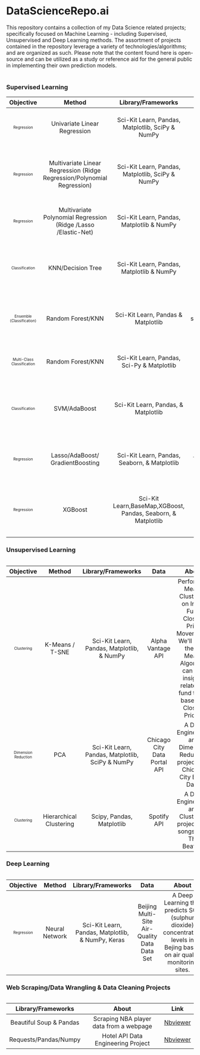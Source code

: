 # DataScienceRepo.ai 
This repository contains a collection of  my Data Science related projects; specifically focused on Machine Learning - including Supervised, Unsupervised and Deep Learning methods.  The assortment of  projects contained in the repository leverage  a variety of technologies/algorithms; and are organized as such. Please note that the content found here is open-source and can be utilized as a study or reference aid for the general public in implementing their own prediction models.
<br>
<br>
### Supervised Learning
<table>
<thead>
<tr>
<th align="center">Objective</th>
<th align="center">Method</th>
<th align="center">Library/Frameworks</th>
<th align="center">Data</th>
<th align="center">About</th>
<th align="center">Link</th>  
</tr>
<thead>

<tbody>
<tr>

<td align="center"><font size="1">Regression</font></td>
<td align="center">Univariate Linear Regression</td>
<td align="center">Sci-Kit Learn, Pandas, Matplotlib, SciPy & NumPy</td>
<td align="center">2015 NBA Player Data</td>
<td align="center">Linear Regression Model for NBA Player Weights.</td>  
<td align="center"><a href="https://nbviewer.jupyter.org/urls/gist.githubusercontent.com/TivoK/deda2bdfc10472596009625c92682b79/raw/af3a32323a9e7e022645863c349c60c79052aa4e/NBA.ipynb">Nbviewer</a></td>

</tr>
<tr>

<td align="center"><font size="1">Regression</font></td>
<td align="center">Multivariate Linear Regression (Ridge Regression/Polynomial Regression)</td>
<td align="center">Sci-Kit Learn, Pandas, Matplotlib, SciPy & NumPy</td>
<td align="center">UCI Auto MPG Data</td>
<td align="center">A comparison of Ridge Regression and Polynomial Regression on MPG Data.</td>  
<td align="center"><a href="https://nbviewer.jupyter.org/gist/TivoK/4c88b397f8bc31f42756b00256c5a2d4">Nbviewer</a></td>


</tr>

<tr>

<td align="center"><font size="1">Regression</font></td>
<td align="center">Multivariate Polynomial Regression (Ridge /Lasso /Elastic-Net)</td>
<td align="center">Sci-Kit Learn, Pandas, Matplotlib & NumPy</td>
<td align="center">CalcoFi</td>
<td align="center">Comparative analysis of various Regularization techniques.</td>  
<td align="center"><a href="https://nbviewer.jupyter.org/gist/TivoK/7a62e07756a10e37e57e81bc89c8ed50">Nbviewer</a></td>


</tr>
<tr>

<td align="center"><font size="1">Classification</font></td>
<td align="center">KNN/Decision Tree</td>
<td align="center">Sci-Kit Learn, Pandas, Matplotlib & NumPy</td>
<td align="center">UCI Audit Data</td>
<td align="center">An assessment of a KNN classification model vs. a Decision Tree classifier. </td>  
<td align="center"><a href="https://nbviewer.jupyter.org/gist/TivoK/033e73b7ab4a0489640ec97fc0aca518">Nbviewer</a></td>


</tr>
<tr>

<td align="center"><font size="1">Ensemble (Classification)</font></td>
<td align="center">Random Forest/KNN</td>
<td align="center">Sci-Kit Learn, Pandas & Matplotlib </td>
<td align="center">stats.nba.com</td>
<td align="center">An All-Star Classifier based on NBA Player Per Game Averages. </td>  
<td align="center"><a href="https://nbviewer.jupyter.org/gist/TivoK/8a9ab15f24c094e7fbd326bc83de5afb">Nbviewer</a></td>


</tr>

<tr>

<td align="center"><font size="1">Multi-Class Classification</font></td>
<td align="center">Random Forest/KNN</td>
<td align="center">Sci-Kit Learn, Pandas, Sci-Py & Matplotlib </td>
<td align="center">Rapid-API.com -Hotel API</td>
<td align="center">A Multi-Class classfication project for Hotel Star-Ratings. </td>  
<td align="center"><a href="https://nbviewer.jupyter.org/gist/TivoK/e54198604ed1a5684c5b6f9987f57f74">Nbviewer</a></td>


</tr>
<tr>

<td align="center"><font size="1">Classification</font></td>
<td align="center">SVM/AdaBoost</td>
<td align="center">Sci-Kit Learn, Pandas, & Matplotlib </td>
<td align="center">Spotify API</td>
<td align="center">A Binary-Class classfication project for Metal and Classical tracks. </td>  
<td align="center"><a href="https://nbviewer.jupyter.org/gist/TivoK/84b976bfa1046d34aeee757fd462a0c6">Nbviewer</a></td>


</tr>
<tr>

<td align="center"><font size="1">Regression</font></td>
<td align="center">Lasso/AdaBoost/<br>GradientBoosting</td>
<td align="center">Sci-Kit Learn, Pandas, Seaborn, & Matplotlib </td>
<td align="center">Teleport API</td>
<td align="center">Predict Life Expectancies in Urban Areas around the World. features.</td>  
<td align="center"><a href="https://nbviewer.jupyter.org/gist/TivoK/da7594218d853ba6955231eabb57ccce">Nbviewer</a></td>

 
</tr>

<tr>

<td align="center"><font size="1">Regression</font></td>
<td align="center">XGBoost</td>
<td align="center">Sci-Kit Learn,BaseMap,XGBoost, Pandas, Seaborn, & Matplotlib </td>
<td align="center">Mashvisor AirBnb API</td>
<td align="center">Predict Property Listing Prices in San Fransciso/Bay Area. features.</td>  
<td align="center"><a href="https://nbviewer.jupyter.org/gist/TivoK/e15fd1d6496c8996c85a2c2c62922643">Nbviewer</a></td>


</tr>


</tbody>
  
<table>
  
  ### Unsupervised Learning
<table>
<thead>
<tr>
<th align="center">Objective</th>
<th align="center">Method</th>
<th align="center">Library/Frameworks</th>
<th align="center">Data</th>
<th align="center">About</th>
<th align="center">Link</th>  
</tr>
<thead>

<tbody>
<tr>

<td align="center"><font size="1">Clustering</font></td>
<td align="center">K-Means / T-SNE</td>
<td align="center">Sci-Kit Learn, Pandas, Matplotlib, & NumPy</td>
<td align="center">Alpha Vantage API</td>
<td align="center">Perform K-Means Clustering on Index Fund Closing Price Movements. We'll see if the K-Means Algorithm can find insights related to fund types based on Closing Prices.</td>  
<td align="center"><a href="https://nbviewer.jupyter.org/gist/TivoK/1e749b160fbbc748cd4982332bc2c7e3">Nbviewer</a></td>

</tr>
<tr>

<td align="center"><font size="1">Dimension Reduction</font></td>
<td align="center">PCA</td>
<td align="center">Sci-Kit Learn, Pandas, Matplotlib, SciPy & NumPy</td>
<td align="center">Chicago City Data Portal API</td>
<td align="center">A Data Engineering and Dimension Reduction project with Chicago City Block Data.</td>  
<td align="center"><a href="https://nbviewer.jupyter.org/gist/TivoK/62ac49661961e9953253891ff8202bfa">Nbviewer</a></td>


</tr>
<tr>

<td align="center"><font size="1">Clustering</font></td>
<td align="center">Hierarchical Clustering</td>
<td align="center">Scipy, Pandas, Matplotlib</td>
<td align="center">Spotify API</td>
<td align="center">A Data Engineering and Clustering project with songs from The Beatles.</td>  
<td align="center"><a href="https://nbviewer.jupyter.org/gist/TivoK/5332aaf629bfe1f545a4ad1cf3c4b1eb">Nbviewer</a></td>


</tr>

</tbody>
  
<table>

 ### Deep Learning
<table>
<thead>
<tr>
<th align="center">Objective</th>
<th align="center">Method</th>
<th align="center">Library/Frameworks</th>
<th align="center">Data</th>
<th align="center">About</th>
<th align="center">Link</th>  
</tr>
<thead>

<tbody>
<tr>

<td align="center"><font size="1">Regression</font></td>
<td align="center">Neural Network</td>
<td align="center">Sci-Kit Learn, Pandas, Matplotlib, & NumPy, Keras</td>
<td align="center">Beijing Multi-Site Air-Quality Data Data Set</td>
<td align="center">A Deep Learning that predicts S02 (sulphur dioxide) concentration levels in Bejing based on air quality monitoring sites.</td>  
<td align="center"><a href="https://nbviewer.jupyter.org/gist/TivoK/47105cb56ce32a5819294450b73ba6f5">Nbviewer</a></td>

</tr>
  
<table>
  
### Web Scraping/Data Wrangling & Data Cleaning Projects
<table>
<thead>
<tr>
<th align="center">Library/Frameworks</th>
<th align="center">About</th>
<th align="center">Link</th>  
</tr>
<thead>

<tbody>
<tr>


<td align="center">Beautiful Soup & Pandas</td>
<td align="center">Scraping NBA player data from a webpage</td>  
<td align="center"><a href="https://nbviewer.jupyter.org/gist/TivoK/780bc9056d4792002c838a4d6683d296">Nbviewer</a></td>

</tr>
<tr>


<td align="center">Requests/Pandas/Numpy</td>
<td align="center">Hotel API Data Engineering Project</td>  
<td align="center"><a href="https://nbviewer.jupyter.org/gist/TivoK/6405a29dd45ab41ae17a10d63e63a7ed">Nbviewer</a></td>
 
</tr>    
    
</tbody>
  
  
<table>

